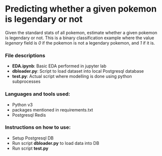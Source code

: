 # Predicting whether a given pokemon is legendary or not

Given the standard stats of all pokemon, estimate whether a given 
pokemon is legendary or not. This is a binary classification example 
where the value *legenary* field is *0* if the pokemon is not a 
legendary pokemon, and *1* if it is.

### File descriptions
- **EDA.ipynb**: Basic EDA performed in jupyter lab
- **dbloader.py**: Script to load dataset into local Postgresql database
- **test.py**: Actual script where modelling is done using python subprocesses


### Languages and tools used:
- Python v3
- packages mentioned in requirements.txt
- Postgresql
Redis

### Instructions on how to use:
- Setup Postgresql DB
- Run script **dbloader.py** to load data into DB
- Run script **test.py**
